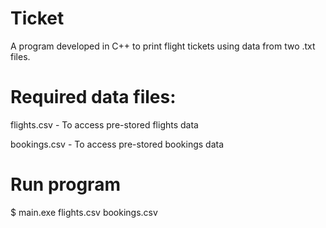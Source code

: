 # Ticket

A program developed in C++ to print flight tickets using data from two .txt files.

# Required data files:

flights.csv - To access pre-stored flights data

bookings.csv - To access pre-stored bookings data

# Run program

$ main.exe flights.csv bookings.csv
